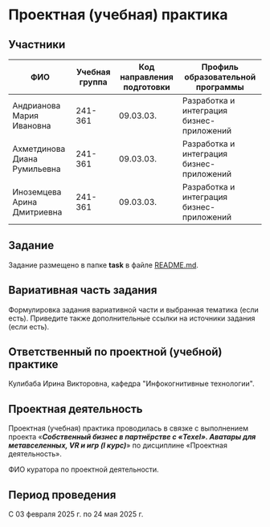 # Проектная (учебная) практика

## Участники

| ФИО | Учебная группа | Код направления подготовки | Профиль образовательной программы |
|-|-|-|-|
| Андрианова Мария Ивановна |241-361|09.03.03.|Разработка и интеграция бизнес-приложений|
| Ахметдинова Диана Румильевна |241-361|09.03.03.|Разработка и интеграция бизнес-приложений|
| Иноземцева Арина Дмитриевна |241-361|09.03.03.|Разработка и интеграция бизнес-приложений|

## Задание

Задание размещено в папке **task** в файле [README.md](task/README.md).

## Вариативная часть задания

Формулировка задания вариативной части и выбранная тематика (если есть). Приведите также дополнительные ссылки на источники задания (если есть).

## Ответственный по проектной (учебной) практике

Кулибаба Ирина Викторовна, кафедра "Инфокогнитивные технологии".

## Проектная деятельность

Проектная (учебная) практика проводилась в связке с выполнением проекта «***Собственный бизнес в партнёрстве с «Texel». Аватары для метавселенных, VR и игр (I курс)***» по дисциплине «Проектная деятельность».

ФИО куратора по проектной деятельности.

## Период проведения

С 03 февраля 2025 г. по 24 мая 2025 г.